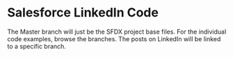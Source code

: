# Salesforce LinkedIn Code

The Master branch will just be the SFDX project base files. For the individual code examples, browse the branches. The posts on LinkedIn will be linked to a specific branch.
